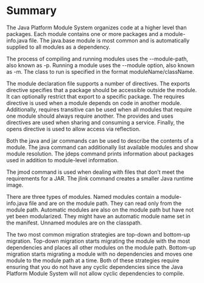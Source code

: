 # Summary

The Java Platform Module System organizes code at a higher level than packages. Each module contains one or more
packages and a module-info.java file. The java.base module is most common and is automatically supplied to all modules
as a dependency.

The process of compiling and running modules uses the --module-path, also known as -p. Running a module uses the
--module option, also known as -m. The class to run is specified in the format moduleName/className.

The module declaration file supports a number of directives. The exports directive specifies that a package should be
accessible outside the module. It can optionally restrict that export to a specific package. The requires directive is
used when a module depends on code in another module. Additionally, requires transitive can be used when all modules
that require one module should always require another. The provides and uses directives are used when sharing and
consuming a service. Finally, the opens directive is used to allow access via reflection.

Both the java and jar commands can be used to describe the contents of a module. The java command can additionally list
available modules and show module resolution. The jdeps command prints information about packages used in addition to
module-level information.

The jmod command is used when dealing with files that don’t meet the requirements for a JAR. The jlink command creates a
smaller Java runtime image.

There are three types of modules. Named modules contain a module-info.java file and are on the module path. They can
read only from the module path. Automatic modules are also on the module path but have not yet been modularized. They
might have an automatic module name set in the manifest. Unnamed modules are on the classpath.

The two most common migration strategies are top-down and bottom-up migration. Top-down migration starts migrating the
module with the most dependencies and places all other modules on the module path. Bottom-up migration starts migrating
a module with no dependencies and moves one module to the module path at a time. Both of these strategies require
ensuring that you do not have any cyclic dependencies since the Java Platform Module System will not allow cyclic
dependencies to compile.

